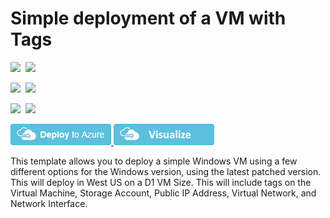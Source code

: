 # Simple deployment of a VM with Tags

<IMG SRC="https://azurequickstartsservice.blob.core.windows.net/badges/101-vm-tags/PublicLastTestDate.svg" />&nbsp;
<IMG SRC="https://azurequickstartsservice.blob.core.windows.net/badges/101-vm-tags/PublicDeployment.svg" />&nbsp;

<IMG SRC="https://azurequickstartsservice.blob.core.windows.net/badges/101-vm-tags/FairfaxLastTestDate.svg" />&nbsp;
<IMG SRC="https://azurequickstartsservice.blob.core.windows.net/badges/101-vm-tags/FairfaxDeployment.svg" />&nbsp;

<IMG SRC="https://azurequickstartsservice.blob.core.windows.net/badges/101-vm-tags/BestPracticeResult.svg" />&nbsp;
<IMG SRC="https://azurequickstartsservice.blob.core.windows.net/badges/101-vm-tags/CredScanResult.svg" />&nbsp;

<a href="https://portal.azure.com/#create/Microsoft.Template/uri/https%3A%2F%2Fraw.githubusercontent.com%2FAzure%2Fazure-quickstart-templates%2Fmaster%2F101-vm-tags%2Fazuredeploy.json" target="_blank">
    <img src="https://raw.githubusercontent.com/Azure/azure-quickstart-templates/master/1-CONTRIBUTION-GUIDE/images/deploytoazure.png"/>
</a>
<a href="http://armviz.io/#/?load=https%3A%2F%2Fraw.githubusercontent.com%2FAzure%2Fazure-quickstart-templates%2Fmaster%2F101-vm-tags%2Fazuredeploy.json" target="_blank">
    <img src="https://raw.githubusercontent.com/Azure/azure-quickstart-templates/master/1-CONTRIBUTION-GUIDE/images/visualizebutton.png"/>
</a>

This template allows you to deploy a simple Windows VM using a few different options for the Windows version, using the latest patched version. This will deploy in West US on a D1 VM Size. This will include tags on the Virtual Machine, Storage Account, Public IP Address, Virtual Network, and Network Interface.


